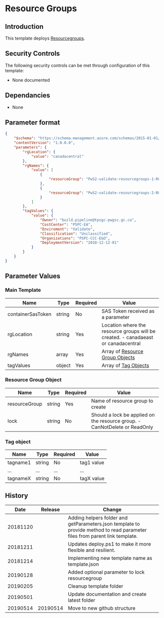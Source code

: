 # Resource Groups

## Introduction

This template deploys [Resourcegroups](https://docs.microsoft.com/en-us/azure/templates/microsoft.resources/2018-05-01/resourcegroups).

## Security Controls

The following security controls can be met through configuration of this template:

* None documented

## Dependancies

* None

## Parameter format

```json
{
    "$schema": "https://schema.management.azure.com/schemas/2015-01-01/deploymentParameters.json#",
    "contentVersion": "1.0.0.0",
    "parameters": {
        "rgLocation": {
            "value": "canadacentral"
        },
        "rgNames": {
            "value": [
                {
                    "resourceGroup": "PwS2-validate-resourcegroups-1-RG"
                },
                {
                    "resourceGroup": "PwS2-validate-resourcegroups-2-RG"
                }
            ]
        },
        "tagValues": {
            "value": {
                "Owner": "build.pipeline@tpsgc-pwgsc.gc.ca",
                "CostCenter": "PSPC-EA",
                "Enviroment": "Validate",
                "Classification": "Unclassified",
                "Organizations": "PSPC-CCC-E&O",
                "DeploymentVersion": "2018-12-12-01"
            }
        }
    }
}
```

## Parameter Values

### Main Template

| Name              | Type   | Required | Value                                                                             |
| ----------------- | ------ | -------- | --------------------------------------------------------------------------------- |
| containerSasToken | string | No       | SAS Token received as a parameter                                                 |
| rgLocation        | string | Yes      | Location where the resource groups will be created. - canadaeast or canadacentral |
| rgNames           | array  | Yes      | Array of [Resource Group Objects](#resource-group-object)                         |
| tagValues         | object | Yes      | Array of [Tag Objects](#tag-object)                                               |

### Resource Group Object

| Name          | Type   | Required | Value                                                                      |
| ------------- | ------ | -------- | -------------------------------------------------------------------------- |
| resourceGroup | string | Yes      | Name of resource group to create                                           |
| lock          | string | No       | Should a lock be applied on the resource group. - CanNotDelete or ReadOnly |

### Tag object

| Name     | Type   | Required | Value      |
| -------- | ------ | -------- | ---------- |
| tagname1 | string | No       | tag1 value |
| ...      | ...    | ...      | ...        |
| tagnameX | string | No       | tagX value |

## History

| Date     | Release  | Change                                                                                                                     |
| -------- | -------- | -------------------------------------------------------------------------------------------------------------------------- |
| 20181120 |          | Adding helpers folder and getParameters.json template to provide method to read parameter files from parent link template. |
| 20181211 |          | Updates deploy.ps1 to make it more flexible and resilient.                                                                 |
| 20181214 |          | Implementing new template name as template.json                                                                            |
| 20190128 |          | Added optional parameter to lock resourcegroup                                                                             |
| 20190205 |          | Cleanup template folder                                                                                                    |
| 20190501 |          | Update documentation and create latest folder                                                                              |
| 20190514 | 20190514 | Move to new github structure                                                                                               |